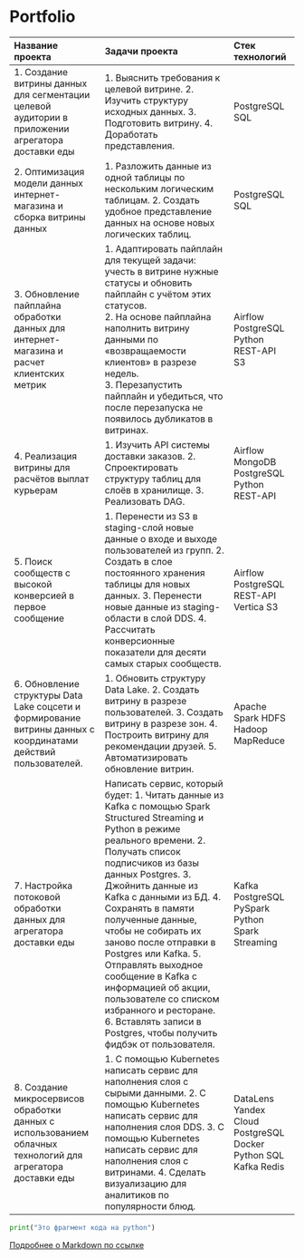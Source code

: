 # Portfolio

| Название проекта | Задачи проекта | Стек технологий |
| :- | :- | :- |
| 1. Создание витрины данных для сегментации целевой аудитории в приложении агрегатора доставки еды | 1. Выяснить требования к целевой витрине. 2. Изучить структуру исходных данных. 3. Подготовить витрину. 4. Доработать представления. | PostgreSQL SQL | 
| 2. Оптимизация модели данных интернет-магазина и сборка витрины данных | 1. Разложить данные из одной таблицы по нескольким логическим таблицам. 2. Создать удобное представление данных на основе новых логических таблиц. | PostgreSQL SQL |
| 3. Обновление пайплайна обработки данных для интернет-магазина и расчет клиентских метрик | 1. Адаптировать пайплайн для текущей задачи: учесть в витрине нужные статусы и обновить пайплайн с учётом этих статусов. <br /> 2. На основе пайплайна наполнить витрину данными по «возвращаемости клиентов» в разрезе недель. <br/> 3. Перезапустить пайплайн и убедиться, что после перезапуска не появилось дубликатов в витринах. | Airflow PostgreSQL Python REST-API S3 |
| 4. Реализация витрины для расчётов выплат курьерам | 1. Изучить API системы доставки заказов. 2. Спроектировать структуру таблиц для слоёв в хранилище. 3. Реализовать DAG. | Airflow MongoDB PostgreSQL Python REST-API |
| 5. Поиск сообществ с высокой конверсией в первое сообщение | 1. Перенести из S3 в staging-слой новые данные о входе и выходе пользователей из групп. 2. Создать в слое постоянного хранения таблицы для новых данных. 3. Перенести новые данные из staging-области в слой DDS. 4. Рассчитать конверсионные показатели для десяти самых старых сообществ. | Airflow PostgreSQL REST-API Vertica S3 |
| 6. Обновление структуры Data Lake соцсети и формирование витрины данных с координатами действий пользователей. | 1. Обновить структуру Data Lake. 2. Создать витрину в разрезе пользователей. 3. Создать витрину в разрезе зон. 4. Построить витрину для рекомендации друзей. 5. Автоматизировать обновление витрин. | Apache Spark HDFS Hadoop MapReduce |
| 7. Настройка потоковой обработки данных для агрегатора доставки еды | Написать сервис, который будет: 1. Читать данные из Kafka с помощью Spark Structured Streaming и Python в режиме реального времени. 2. Получать список подписчиков из базы данных Postgres. 3. Джойнить данные из Kafka с данными из БД. 4. Сохранять в памяти полученные данные, чтобы не собирать их заново после отправки в Postgres или Kafka. 5. Отправлять выходное сообщение в Kafka с информацией об акции, пользователе со списком избранного и ресторане. 6. Вставлять записи в Postgres, чтобы получить фидбэк от пользователя. | Kafka PostgreSQL PySpark Python Spark Streaming |
| 8. Создание микросервисов обработки данных с использованием облачных технологий для агрегатора доставки еды | 1. С помощью Kubernetes написать сервис для наполнения слоя с сырыми данными. 2. С помощью Kubernetes написать сервис для наполнения слоя DDS. 3. С помощью Kubernetes написать сервис для наполнения слоя с витринами. 4. Сделать визуализацию для аналитиков по популярности блюд. | DataLens Yandex Cloud PostgreSQL Docker Python SQL Kafka Redis |


```python 
print("Это фрагмент кода на python")
```
[Подробнее о Markdown по ссылке](https://daringfireball.net/projects/markdown/)
